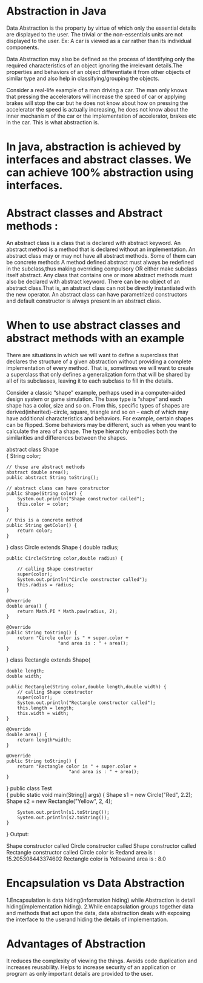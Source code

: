 # Abstraction in Java
Data Abstraction is the property by virtue of which only the essential details are displayed to the user.
The trivial or the non-essentials units are not displayed to the user. Ex: A car is viewed as a car rather than its
individual components.

Data Abstraction may also be defined as the process of identifying only the required characteristics of an object
ignoring the irrelevant details.The properties and behaviors of an object differentiate it from other objects of 
similar type and also help in classifying/grouping the objects.

Consider a real-life example of a man driving a car. The man only knows that pressing the accelerators will 
increase the speed of car or applying brakes will stop the car but he does not know about how on pressing the 
accelerator the speed is actually increasing, he does not know about the inner mechanism of the car or the
implementation of accelerator, brakes etc in the car. This is what abstraction is.



# In java, abstraction is achieved by interfaces and abstract classes. We can achieve 100% abstraction using interfaces.



# Abstract classes and Abstract methods :

An abstract class is a class that is declared with abstract keyword.
An abstract method is a method that is declared without an implementation.
An abstract class may or may not have all abstract methods. Some of them can be concrete methods
A method defined abstract must always be redefined in the subclass,thus making overriding compulsory OR either 
make subclass itself abstract.
Any class that contains one or more abstract methods must also be declared with abstract keyword.
There can be no object of an abstract class.That is, an abstract class can not be directly instantiated with the new operator.
An abstract class can have parametrized constructors and default constructor is always present in an abstract class.



# When to use abstract classes and abstract methods with an example

There are situations in which we will want to define a superclass that declares the structure of a given abstraction
without providing a complete implementation of every method. That is, sometimes we will want to create a superclass 
that only defines a generalization form that will be shared by all of its subclasses, leaving it to each subclass to 
fill in the details.



Consider a classic “shape” example, perhaps used in a computer-aided design system or game simulation.
The base type is “shape” and each shape has a color, size and so on. From this, specific types of shapes
are derived(inherited)-circle, square, triangle and so on – each of which may have additional characteristics 
and behaviors. For example, certain shapes can be flipped. Some behaviors may be different, such as when you want 
to calculate the area of a shape. The type hierarchy embodies both the similarities 
and differences between the shapes.





abstract class Shape  
{ 
    String color; 
      
    // these are abstract methods 
    abstract double area(); 
    public abstract String toString(); 
      
    // abstract class can have constructor 
    public Shape(String color) { 
        System.out.println("Shape constructor called"); 
        this.color = color; 
    } 
      
    // this is a concrete method 
    public String getColor() { 
        return color; 
    } 
} 
class Circle extends Shape 
{ 
    double radius; 
      
    public Circle(String color,double radius) { 
  
        // calling Shape constructor 
        super(color); 
        System.out.println("Circle constructor called"); 
        this.radius = radius; 
    } 
  
    @Override
    double area() { 
        return Math.PI * Math.pow(radius, 2); 
    } 
  
    @Override
    public String toString() { 
        return "Circle color is " + super.color +  
                       "and area is : " + area(); 
    } 
      
} 
class Rectangle extends Shape{ 
  
    double length; 
    double width; 
      
    public Rectangle(String color,double length,double width) { 
        // calling Shape constructor 
        super(color); 
        System.out.println("Rectangle constructor called"); 
        this.length = length; 
        this.width = width; 
    } 
      
    @Override
    double area() { 
        return length*width; 
    } 
  
    @Override
    public String toString() { 
        return "Rectangle color is " + super.color +  
                           "and area is : " + area(); 
    } 
  
} 
public class Test  
{ 
    public static void main(String[] args) 
    { 
        Shape s1 = new Circle("Red", 2.2); 
        Shape s2 = new Rectangle("Yellow", 2, 4); 
          
        System.out.println(s1.toString()); 
        System.out.println(s2.toString()); 
    } 
} 
Output:

Shape constructor called
Circle constructor called
Shape constructor called
Rectangle constructor called
Circle color is Redand area is : 15.205308443374602
Rectangle color is Yellowand area is : 8.0


# Encapsulation vs Data Abstraction

1.Encapsulation is data hiding(information hiding) while Abstraction is detail hiding(implementation hiding).
2.While encapsulation groups together data and methods that act upon the data, data abstraction deals with exposing
the interface to the userand hiding the details of implementation.



# Advantages of Abstraction

It reduces the complexity of viewing the things.
Avoids code duplication and increases reusability.
Helps to increase security of an application or program as only important details are provided to the user.


